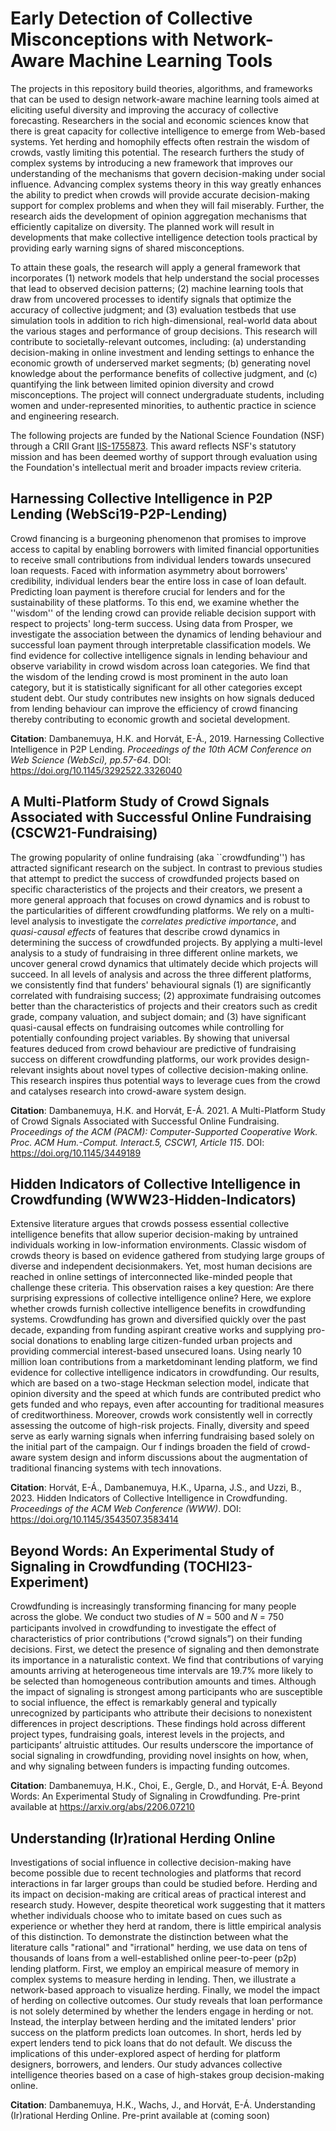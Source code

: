 # Early Detection of Collective Misconceptions with Network-Aware Machine Learning Tools

The projects in this repository build theories, algorithms, and frameworks that can be used to design network-aware machine learning tools aimed at eliciting useful diversity and improving the accuracy of collective forecasting. Researchers in the social and economic sciences know that there is great capacity for collective intelligence to emerge from Web-based systems. Yet herding and homophily effects often restrain the wisdom of crowds, vastly limiting this potential. The research furthers the study of complex systems by introducing a new framework that improves our understanding of the mechanisms that govern decision-making under social influence. Advancing complex systems theory in this way greatly enhances the ability to predict when crowds will provide accurate decision-making support for complex problems and when they will fail miserably. Further, the research aids the development of opinion aggregation mechanisms that efficiently capitalize on diversity. The planned work will result in developments that make collective intelligence detection tools practical by providing early warning signs of shared misconceptions.

To attain these goals, the research will apply a general framework that incorporates (1) network models that help understand the social processes that lead to observed decision patterns; (2) machine learning tools that draw from uncovered processes to identify signals that optimize the accuracy of collective judgment; and (3) evaluation testbeds that use simulation tools in addition to rich high-dimensional, real-world data about the various stages and performance of group decisions. This research will contribute to societally-relevant outcomes, including: (a) understanding decision-making in online investment and lending settings to enhance the economic growth of underserved market segments; (b) generating novel knowledge about the performance benefits of collective judgment, and (c) quantifying the link between limited opinion diversity and crowd misconceptions. The project will connect undergraduate students, including women and under-represented minorities, to authentic practice in science and engineering research.

The following projects are funded by the National Science Foundation (NSF) through a CRII Grant [IIS-1755873](https://www.nsf.gov/awardsearch/showAward?AWD_ID=1755873&HistoricalAwards=false). This award reflects NSF's statutory mission and has been deemed worthy of support through evaluation using the Foundation's intellectual merit and broader impacts review criteria.

## Harnessing Collective Intelligence in P2P Lending (WebSci19-P2P-Lending)

Crowd financing is a burgeoning phenomenon that promises to improve access to capital by enabling borrowers with limited financial opportunities to receive small contributions from individual lenders towards unsecured loan requests. Faced with information asymmetry about borrowers' credibility, individual lenders bear the entire loss in case of loan default. Predicting loan payment is therefore crucial for lenders and for the sustainability of these platforms. To this end, we examine whether the ''wisdom'' of the lending crowd can provide reliable decision support with respect to projects' long-term success. Using data from Prosper, we investigate the association between the dynamics of lending behaviour and successful loan payment through interpretable classification models. We find evidence for collective intelligence signals in lending behaviour and observe variability in crowd wisdom across loan categories. We find that the wisdom of the lending crowd is most prominent in the auto loan category, but it is statistically significant for all other categories except student debt. Our study contributes new insights on how signals deduced from lending behaviour can improve the efficiency of crowd financing thereby contributing to economic growth and societal development.

**Citation**: Dambanemuya, H.K. and Horvát, E-Á., 2019. Harnessing Collective Intelligence in P2P Lending. *Proceedings of the 10th ACM Conference on Web Science (WebSci), pp.57-64*. DOI: https://doi.org/10.1145/3292522.3326040

## A Multi-Platform Study of Crowd Signals Associated with Successful Online Fundraising (CSCW21-Fundraising)

The growing popularity of online fundraising (aka ``crowdfunding'') has attracted significant research on the subject. In contrast to previous studies that attempt to predict the success of crowdfunded projects based on specific characteristics of the projects and their creators, we present a more general approach that focuses on crowd dynamics and is robust to the particularities of different crowdfunding platforms. We rely on a multi-level analysis to investigate the *correlates* *predictive importance*, and *quasi-causal effects* of features that describe crowd dynamics in determining the success of crowdfunded projects. By applying a multi-level analysis to a study of fundraising in three different online markets, we uncover general crowd dynamics that ultimately decide which projects will succeed. In all levels of analysis and across the three different platforms, we consistently find that funders' behavioural signals (1) are significantly correlated with fundraising success; (2) approximate fundraising outcomes better than the characteristics of projects and their creators such as credit grade, company valuation, and subject domain; and (3) have significant quasi-causal effects on fundraising outcomes while controlling for potentially confounding project variables. By showing that universal features deduced from crowd behaviour are predictive of fundraising success on different crowdfunding platforms, our work provides design-relevant insights about novel types of collective decision-making online. This research inspires thus potential ways to leverage cues from the crowd and catalyses research into crowd-aware system design.

**Citation**: Dambanemuya, H.K. and Horvát, E-Á. 2021. A Multi-Platform Study of Crowd Signals Associated with Successful Online Fundraising. *Proceedings of the ACM (PACM): Computer-Supported Cooperative Work. Proc. ACM Hum.-Comput. Interact.5, CSCW1, Article 115*. DOI: https://doi.org/10.1145/3449189

## Hidden Indicators of Collective Intelligence in Crowdfunding (WWW23-Hidden-Indicators)

Extensive literature argues that crowds possess essential collective intelligence benefits that allow superior decision-making by untrained individuals working in low-information environments. Classic wisdom of crowds theory is based on evidence gathered from studying large groups of diverse and independent decisionmakers. Yet, most human decisions are reached in online settings of interconnected like-minded people that challenge these criteria. This observation raises a key question: Are there surprising expressions of collective intelligence online? Here, we explore whether crowds furnish collective intelligence benefits in crowdfunding systems. Crowdfunding has grown and diversified quickly over the past decade, expanding from funding aspirant creative works and supplying pro-social donations to enabling large citizen-funded urban projects and providing commercial interest-based unsecured loans. Using nearly 10 million loan contributions from a marketdominant lending platform, we find evidence for collective intelligence indicators in crowdfunding. Our results, which are based on a two-stage Heckman selection model, indicate that opinion diversity and the speed at which funds are contributed predict who gets funded and who repays, even after accounting for traditional measures of creditworthiness. Moreover, crowds work consistently well in correctly assessing the outcome of high-risk projects. Finally, diversity and speed serve as early warning signals when inferring fundraising based solely on the initial part of the campaign. Our f indings broaden the field of crowd-aware system design and inform discussions about the augmentation of traditional financing systems with tech innovations.

**Citation**: Horvát, E-Á.,  Dambanemuya, H.K., Uparna, J.S., and Uzzi, B., 2023. Hidden Indicators of Collective Intelligence in Crowdfunding. *Proceedings of the ACM Web Conference (WWW)*. DOI: https://doi.org/10.1145/3543507.3583414

## Beyond Words: An Experimental Study of Signaling in Crowdfunding (TOCHI23-Experiment)

Crowdfunding is increasingly transforming financing for many people across the globe. We conduct two studies of 𝑁 = 500 and 𝑁 = 750 participants involved in crowdfunding to investigate the effect of characteristics of prior contributions (“crowd signals”) on their funding decisions. First, we detect the presence of signaling and then demonstrate its importance in a naturalistic context. We find that contributions of varying amounts arriving at heterogeneous time intervals are 19.7% more likely to be selected than homogeneous contribution amounts and times. Although the impact of signaling is strongest among participants who are susceptible to social influence, the effect is remarkably general and typically unrecognized by participants who attribute their decisions to nonexistent differences in project descriptions. These findings hold across different project types, fundraising goals, interest levels in the projects, and participants’ altruistic attitudes. Our results underscore the importance of social signaling in crowdfunding, providing novel insights on how, when, and why signaling between funders is impacting funding outcomes.

**Citation**: Dambanemuya, H.K., Choi, E., Gergle, D., and Horvát, E-Á. Beyond Words: An Experimental Study of Signaling in Crowdfunding. Pre-print available at https://arxiv.org/abs/2206.07210

## Understanding (Ir)rational Herding Online

Investigations of social influence in collective decision-making have become possible due to recent technologies and platforms that record interactions in far larger groups than could be studied before. Herding and its impact on decision-making are critical areas of practical interest and research study. However, despite theoretical work suggesting that it matters whether individuals choose who to imitate based on cues such as experience or whether they herd at random, there is little empirical analysis of this distinction. To demonstrate the distinction between what the literature calls "rational" and "irrational" herding, we use data on tens of thousands of loans from a well-established online peer-to-peer (p2p) lending platform. First, we employ an empirical measure of memory in complex systems to measure herding in lending. Then, we illustrate a network-based approach to visualize herding. Finally, we model the impact of herding on collective outcomes. Our study reveals that loan performance is not solely determined by whether the lenders engage in herding or not. Instead, the interplay between herding and the imitated lenders' prior success on the platform predicts loan outcomes. In short, herds led by expert lenders tend to pick loans that do not default. We discuss the implications of this under-explored aspect of herding for platform designers, borrowers, and lenders. Our study advances collective intelligence theories based on a case of high-stakes group decision-making online.

**Citation**: Dambanemuya, H.K., Wachs, J., and Horvát, E-Á. Understanding (Ir)rational Herding Online. Pre-print available at (coming soon)